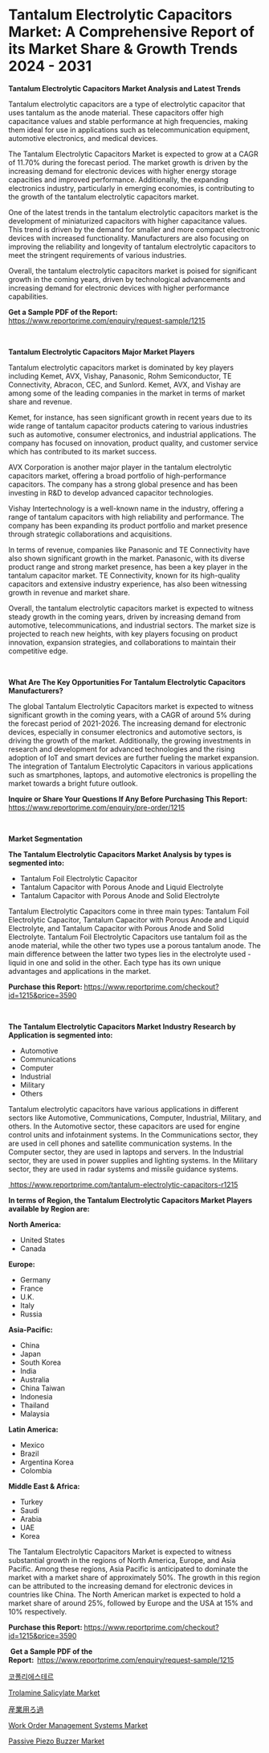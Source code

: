 <p><h1>Tantalum Electrolytic Capacitors Market: A Comprehensive Report of its Market Share & Growth Trends 2024 - 2031</h1></p><p><strong>Tantalum Electrolytic Capacitors Market Analysis and Latest Trends</strong></p>
<p><p>Tantalum electrolytic capacitors are a type of electrolytic capacitor that uses tantalum as the anode material. These capacitors offer high capacitance values and stable performance at high frequencies, making them ideal for use in applications such as telecommunication equipment, automotive electronics, and medical devices.</p><p>The Tantalum Electrolytic Capacitors Market is expected to grow at a CAGR of 11.70% during the forecast period. The market growth is driven by the increasing demand for electronic devices with higher energy storage capacities and improved performance. Additionally, the expanding electronics industry, particularly in emerging economies, is contributing to the growth of the tantalum electrolytic capacitors market.</p><p>One of the latest trends in the tantalum electrolytic capacitors market is the development of miniaturized capacitors with higher capacitance values. This trend is driven by the demand for smaller and more compact electronic devices with increased functionality. Manufacturers are also focusing on improving the reliability and longevity of tantalum electrolytic capacitors to meet the stringent requirements of various industries.</p><p>Overall, the tantalum electrolytic capacitors market is poised for significant growth in the coming years, driven by technological advancements and increasing demand for electronic devices with higher performance capabilities.</p></p>
<p><strong>Get a Sample PDF of the Report:&nbsp;</strong> <a href="https://www.reportprime.com/enquiry/request-sample/1215">https://www.reportprime.com/enquiry/request-sample/1215</a></p>
<p>&nbsp;</p>
<p><strong>Tantalum Electrolytic Capacitors Major Market Players</strong></p>
<p><p>Tantalum electrolytic capacitors market is dominated by key players including Kemet, AVX, Vishay, Panasonic, Rohm Semiconductor, TE Connectivity, Abracon, CEC, and Sunlord. Kemet, AVX, and Vishay are among some of the leading companies in the market in terms of market share and revenue.</p><p>Kemet, for instance, has seen significant growth in recent years due to its wide range of tantalum capacitor products catering to various industries such as automotive, consumer electronics, and industrial applications. The company has focused on innovation, product quality, and customer service which has contributed to its market success.</p><p>AVX Corporation is another major player in the tantalum electrolytic capacitors market, offering a broad portfolio of high-performance capacitors. The company has a strong global presence and has been investing in R&D to develop advanced capacitor technologies.</p><p>Vishay Intertechnology is a well-known name in the industry, offering a range of tantalum capacitors with high reliability and performance. The company has been expanding its product portfolio and market presence through strategic collaborations and acquisitions.</p><p>In terms of revenue, companies like Panasonic and TE Connectivity have also shown significant growth in the market. Panasonic, with its diverse product range and strong market presence, has been a key player in the tantalum capacitor market. TE Connectivity, known for its high-quality capacitors and extensive industry experience, has also been witnessing growth in revenue and market share.</p><p>Overall, the tantalum electrolytic capacitors market is expected to witness steady growth in the coming years, driven by increasing demand from automotive, telecommunications, and industrial sectors. The market size is projected to reach new heights, with key players focusing on product innovation, expansion strategies, and collaborations to maintain their competitive edge.</p></p>
<p>&nbsp;</p>
<p><strong>What Are The Key Opportunities For Tantalum Electrolytic Capacitors Manufacturers?</strong></p>
<p><p>The global Tantalum Electrolytic Capacitors market is expected to witness significant growth in the coming years, with a CAGR of around 5% during the forecast period of 2021-2026. The increasing demand for electronic devices, especially in consumer electronics and automotive sectors, is driving the growth of the market. Additionally, the growing investments in research and development for advanced technologies and the rising adoption of IoT and smart devices are further fueling the market expansion. The integration of Tantalum Electrolytic Capacitors in various applications such as smartphones, laptops, and automotive electronics is propelling the market towards a bright future outlook.</p></p>
<p><strong>Inquire or Share Your Questions If Any Before Purchasing This Report:</strong> <a href="https://www.reportprime.com/enquiry/pre-order/1215">https://www.reportprime.com/enquiry/pre-order/1215</a></p>
<p>&nbsp;</p>
<p><strong>Market Segmentation</strong></p>
<p><strong>The Tantalum Electrolytic Capacitors Market Analysis by types is segmented into:</strong></p>
<p><ul><li>Tantalum Foil Electrolytic Capacitor</li><li>Tantalum Capacitor with Porous Anode and Liquid Electrolyte</li><li>Tantalum Capacitor with Porous Anode and Solid Electrolyte</li></ul></p>
<p><p>Tantalum Electrolytic Capacitors come in three main types: Tantalum Foil Electrolytic Capacitor, Tantalum Capacitor with Porous Anode and Liquid Electrolyte, and Tantalum Capacitor with Porous Anode and Solid Electrolyte. Tantalum Foil Electrolytic Capacitors use tantalum foil as the anode material, while the other two types use a porous tantalum anode. The main difference between the latter two types lies in the electrolyte used - liquid in one and solid in the other. Each type has its own unique advantages and applications in the market.</p></p>
<p><strong>Purchase this Report:&nbsp;</strong><a href="https://www.reportprime.com/checkout?id=1215&price=3590">https://www.reportprime.com/checkout?id=1215&price=3590</a></p>
<p>&nbsp;</p>
<p><strong>The Tantalum Electrolytic Capacitors Market Industry Research by Application is segmented into:</strong></p>
<p><ul><li>Automotive</li><li>Communications</li><li>Computer</li><li>Industrial</li><li>Military</li><li>Others</li></ul></p>
<p><p>Tantalum electrolytic capacitors have various applications in different sectors like Automotive, Communications, Computer, Industrial, Military, and others. In the Automotive sector, these capacitors are used for engine control units and infotainment systems. In the Communications sector, they are used in cell phones and satellite communication systems. In the Computer sector, they are used in laptops and servers. In the Industrial sector, they are used in power supplies and lighting systems. In the Military sector, they are used in radar systems and missile guidance systems.</p></p>
<p><a href="https://www.reportprime.com/tantalum-electrolytic-capacitors-r1215">&nbsp;https://www.reportprime.com/tantalum-electrolytic-capacitors-r1215</a></p>
<p><strong>In terms of Region, the Tantalum Electrolytic Capacitors Market Players available by Region are:</strong></p>
<p>
    <p> <strong> North America: </strong>
        <ul>
            <li>United States</li>
            <li>Canada</li>
        </ul>
        </p> 
    <p> <strong> Europe: </strong>
        <ul>
            <li>Germany</li>
            <li>France</li>
            <li>U.K.</li>
            <li>Italy</li>
            <li>Russia</li>
        </ul>
        </p> 
    <p> <strong> Asia-Pacific: </strong>
        <ul>
            <li>China</li>
            <li>Japan</li>
            <li>South Korea</li>
            <li>India</li>
            <li>Australia</li>
            <li>China Taiwan</li>
            <li>Indonesia</li>
            <li>Thailand</li>
            <li>Malaysia</li>
        </ul>
        </p> 
    <p> <strong> Latin America: </strong>
        <ul>
            <li>Mexico</li>
            <li>Brazil</li>
            <li>Argentina Korea</li>
            <li>Colombia</li>
        </ul>
        </p> 
    <p> <strong> Middle East & Africa: </strong>
        <ul>
            <li>Turkey</li>
            <li>Saudi</li>
            <li>Arabia</li>
            <li>UAE</li>
            <li>Korea</li>
        </ul>
    </p>
    </p>
<p><p>The Tantalum Electrolytic Capacitors Market is expected to witness substantial growth in the regions of North America, Europe, and Asia Pacific. Among these regions, Asia Pacific is anticipated to dominate the market with a market share of approximately 50%. The growth in this region can be attributed to the increasing demand for electronic devices in countries like China. The North American market is expected to hold a market share of around 25%, followed by Europe and the USA at 15% and 10% respectively.</p></p>
<p><strong>Purchase this Report: </strong><a href="https://www.reportprime.com/checkout?id=1215&price=3590">https://www.reportprime.com/checkout?id=1215&price=3590</a></p>
<p>&nbsp;<strong>Get a Sample PDF of the Report:&nbsp;&nbsp;</strong><a href="https://www.reportprime.com/enquiry/request-sample/1215">https://www.reportprime.com/enquiry/request-sample/1215</a></p>
<p><strong></strong></p>
<p><p><a href="https://github.com/JosefaRice/Market-Research-Report-List-1/blob/main/485772715983.md">코폴리에스테르</a></p><p><a href="https://medium.com/@chiragreportprime3/trolamine-salicylate-market-a-global-and-regional-analysis-focus-on-end-user-product-and-2ca24ffffda7">Trolamine Salicylate Market</a></p><p><a href="https://medium.com/@frankfurter35566/2024%E5%B9%B4%E3%81%8B%E3%82%892031%E5%B9%B4%E3%81%BE%E3%81%A7%E3%81%AE%E6%9C%9F%E9%96%93%E3%81%AB%E4%BA%88%E6%B8%AC%E3%81%95%E3%82%8C%E3%82%8B%E6%80%A5%E9%80%9F%E3%81%AA%E6%88%90%E9%95%B7%E7%8E%8712-1-%E3%82%92%E6%8C%81%E3%81%A4%E3%82%B0%E3%83%AD%E3%83%BC%E3%83%90%E3%83%AB%E7%94%A3%E6%A5%AD%E7%94%A8%E3%82%8D%E9%81%8E%E5%B8%82%E5%A0%B4%E3%81%AE%E7%AF%84%E5%9B%B2%E3%81%AB%E9%96%A2%E3%81%99%E3%82%8B%E8%A9%B3%E7%B4%B0%E3%81%AA%E5%88%86%E6%9E%90-4c6339b99196">産業用ろ過</a></p><p><a href="https://issuu.com/reportprime-2/docs/work-order-management-systems-market-size-2030.ppt">Work Order Management Systems Market</a></p><p><a href="https://github.com/AnnChovey2023/Market-Research-Report-List-2/blob/main/passive-piezo-buzzer-market.md">Passive Piezo Buzzer Market</a></p></p>